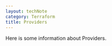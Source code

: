 ```yaml
---
layout: techNote
category: Terraform
title: Providers
---
```

Here is some information about Providers.
